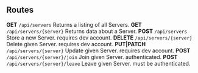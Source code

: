 ## Routes
**GET** `/api/servers` Returns a listing of all Servers.
**GET** `/api/servers/{server}` Returns data about a Server.
**POST** `/api/servers` Store a new Server. requires dev account.
**DELETE** `/api/servers/{server}` Delete given Server. requires dev account.
**PUT|PATCH** `/api/servers/{server}` Update given Server. requires dev account.
**POST** `/api/servers/{server}/join` Join given Server. authenticated.
**POST** `/api/servers/{server}/leave` Leave given Server. must be authenticated.